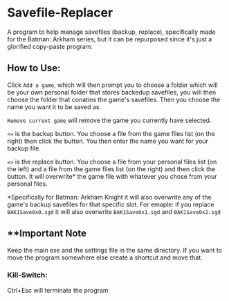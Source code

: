 # Savefile-Replacer
A program to help manage savefiles (backup, replace), specifically made for the Batman: Arkham series, but it can be repurposed since it's just a glorified copy-paste program.

## How to Use:

Click `Add a game`, which will then prompt you to choose a folder which will be your own personal folder that stores backedup savefiles, you will then choose the folder that conatins the game's savefiles. Then you choose the name you want it to be saved as.

`Remove current game` will remove the game you currently have selected.

`<=` is the backup button. You choose a file from the game files list (on the right) then click the button. You then enter the name you want for your backup file.

`=>` is the replace button. You choose a file from your personal files list (on the left) and a file from the game files list (on the right) and then click the button. It will overwrite* the game file with whatever you chose from your personal files.

\*Specifically for Batman: Arkham Knight it will also overwrite any of the game's backup savefiles for that specific slot. 
For emaple: if you replace `BAK1Save0x0.sgd` it will also overwrite `BAK1Save0x1.sgd` and `BAK1Save0x2.sgd`

## \*\*Important Note
Keep the main exe and the settings file in the same directory.
If you want to move the program somewhere else create a shortcut and move that.

### Kill-Switch:
Ctrl+Esc will terminate the program
